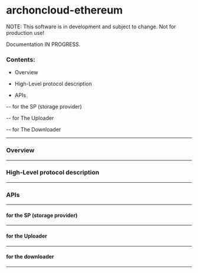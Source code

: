 # archoncloud-ethereum

NOTE: This software is in development and subject to change. Not for production use!

Documentation IN PROGRESS.

### Contents:

 - Overview

 - High-Level protocol description

 - APIs 

 -- for the SP (storage provider)

 -- for The Uploader

 -- for The Downloader

--------------------------------------------------------------------


### Overview



--------------------------------------------------------------------

### High-Level protocol description

--------------------------------------------------------------------

### APIs 

--------------------------------------------------------------------

#### for the SP (storage provider)

--------------------------------------------------------------------

#### for the Uploader

--------------------------------------------------------------------

#### for the downloader

--------------------------------------------------------------------
